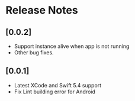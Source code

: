 # Release Notes

## [0.0.2]

- Support instance alive when app is not running
- Other bug fixes.

## [0.0.1]

- Latest XCode and Swift 5.4 support
- Fix Lint building error for Android